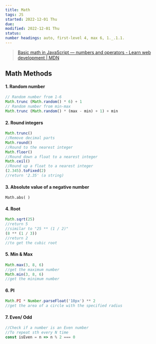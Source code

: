 ```yaml
---
title: Math
tags: JS
started: 2022-12-01 Thu
due: 
modified: 2022-12-01 Thu
status: 
number headings: auto, first-level 4, max 6, 1._.1.1.
---
```

>[Basic math in JavaScript — numbers and operators - Learn web development | MDN](https://developer.mozilla.org/en-US/docs/Learn/JavaScript/First_steps/Math)
## Math Methods
#### 1. Random number 
```js
// Random number from 1-6
Math.trunc (Math.random() * 6) + 1
// Random number from min-max
Math.trunc (Math.random() * (max - min) + 1) + min
```
#### 2. Round integers
```js
Math.trunc()
//Remove decimal parts
Math.round()
//Round to the nearest integer
Math.floor()
//Round down a float to a nearest integer
Math.ceil()
//Round up a float to a nearest integer 
(2.345).toFixed(2)
//return '2.35' (a string)
```

#### 3. Absolute value of a negative number
```JS
Math.abs( )
```

#### 4. Root
```js
Math.sqrt(25)
//return 5
//similar to "25 ** (1 / 2)"
(8 ** (1 / 3))
//return 2
//to get the cubic root
```
#### 5. Min & Max
```js
Math.max(3, 8, 6)
//get the maximum number
Math.min(3, 8, 6)
//get the minimum number
```
#### 6. PI
```js
Math.PI * Number.parseFloat('10px') ** 2
//get the area of a circle with the specified radius
```
#### 7. Even/ Odd
```js
//Check if a number is an Even number
//To repeat sth every N time
const isEven = n => n % 2 === 0
```